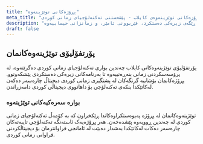 ```yaml
---
title: "پڕۆژەکانی توێژینەوە"
meta_title: "پڕۆژەکانی توێژینەوەی کایلاب - پێشخستنی تەکنەلۆجیای زمانی کوردی"
description: "پڕۆژە فراوانەکانی توێژینەوەمان بگەڕێ کە تەکنەلۆجیای زمانی کوردی پێشدەخەن لە ڕێگەی زیرەکی دەستکرد، فێربوونی ئامێر، و زمانزانی حیسابیەوە."
draft: false
---
```


## پۆرتفۆلیۆی توێژینەوەکانمان

پۆرتفۆلیۆی توێژینەوەکانی کایلاب چەندین بواری تەکنەلۆجیای زمانی کوردی دەگرێتەوە، لە پرۆسەسکردنی زمانی بنەڕەتییەوە تا بەرنامەکانی زیرەکی دەستکردی پێشکەوتوو. پڕۆژەکانمان بۆشاییە گرنگەکان لە پشتگیری زمانی کوردی دیجیتاڵ چارەسەر دەکەن لەکاتێکدا بنکەی تەکنەلۆجی بۆ داهاتووی دیجیتاڵی کوردی دامەزراندن.

### بوارە سەرەکیەکانی توێژینەوە

توێژینەوەکانمان لە پڕۆژە پەیوەستکراوەکاندا ڕێکخراون کە بە کۆمەڵ تەکنەلۆجیای زمانی کوردی لە چەندین ڕوویەوە پێشدەخەن. هەر پڕۆژەیەک ئاستەنگە تەکنەلۆجی تایبەتەکان چارەسەر دەکات لەکاتێکدا بەشدار دەبێت لە ئامانجی فراوانترمان بۆ دیجیتاڵکردنی فراوانی زمانی کوردی.